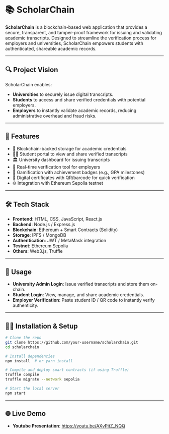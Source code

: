 # 📚 ScholarChain

**ScholarChain** is a blockchain-based web application that provides a secure, transparent, and tamper-proof framework for issuing and validating academic transcripts. Designed to streamline the verification process for employers and universities, ScholarChain empowers students with authenticated, shareable academic records.

---

## 🔍 Project Vision

ScholarChain enables:
- **Universities** to securely issue digital transcripts.
- **Students** to access and share verified credentials with potential employers.
- **Employers** to instantly validate academic records, reducing administrative overhead and fraud risks.

---

## 🚀 Features

- 🔐 Blockchain-backed storage for academic credentials  
- 👨‍🎓 Student portal to view and share verified transcripts  
- 🏛️ University dashboard for issuing transcripts  
- 🧾 Real-time verification tool for employers  
- 🏅 Gamification with achievement badges (e.g., GPA milestones)  
- 📜 Digital certificates with QR/barcode for quick verification  
- 🌐 Integration with Ethereum Sepolia testnet  

---

## 🛠️ Tech Stack

- **Frontend**: HTML, CSS, JavaScript, React.js 
- **Backend**: Node.js / Express.js
- **Blockchain**: Ethereum + Smart Contracts (Solidity)
- **Storage**: IPFS / MongoDB
- **Authentication**: JWT / MetaMask integration
- **Testnet**: Ethereum Sepolia
- **Others**: Web3.js, Truffle

---
## 🧪 Usage

- **University Admin Login**: Issue verified transcripts and store them on-chain.
- **Student Login**: View, manage, and share academic credentials.
- **Employer Verification**: Paste student ID / QR code to instantly verify authenticity.

---

## 🧑‍💻 Installation & Setup

```bash
# Clone the repo
git clone https://github.com/your-username/scholarchain.git
cd scholarchain

# Install dependencies
npm install  # or yarn install

# Compile and deploy smart contracts (if using Truffle)
truffle compile
truffle migrate --network sepolia

# Start the local server
npm start

```
---
## 🌐 Live Demo

- **Youtube Presentation**: https://youtu.be/AXvPitZ_NQQ
